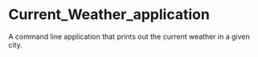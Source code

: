 # Current_Weather_application
A command line application that prints out the current weather in a given city.


